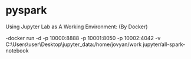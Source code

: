 # pyspark

Using Jupyter Lab as A Working Environment: (By Docker)

-docker run -d -p 10000:8888 -p 10001:8050 -p 10002:4042 -v C:\Users\user\Desktop\jupyter_data:/home/jovyan/work jupyter/all-spark-notebook


